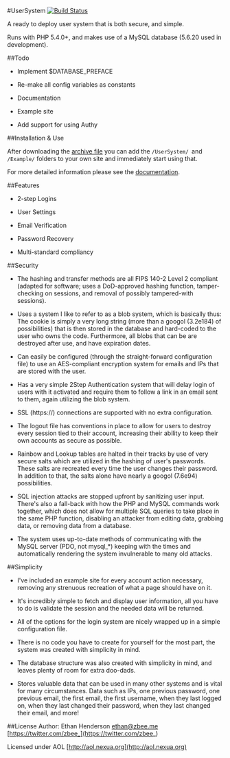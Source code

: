 #UserSystem [![Build Status](https://travis-ci.org/Zbee/UserSystem.svg)](https://travis-ci.org/Zbee/UserSystem)

A ready to deploy user system that is both secure, and simple.

Runs with PHP 5.4.0+, and makes use of a MySQL database (5.6.20 used in development).

##Todo

* Implement $DATABASE_PREFACE

* Re-make all config variables as constants

* Documentation

* Example site

* Add support for using Authy

##Installation & Use

After downloading the [archive file](https://github.com/Zbee/UserSystem/archive/master.zip) you can add the `/UserSystem/ `and `/Example/` folders to your own site and immediately start using that.

For more detailed information please see the [documentation](https://zbee.github.io/UserSystem/documentation).

##Features

* 2-step Logins

* User Settings

* Email Verification

* Password Recovery

* Multi-standard compliancy

##Security

* The hashing and transfer methods are all FIPS 140-2 Level 2 compliant (adapted for software; uses a DoD-approved hashing function, tamper-checking on sessions, and removal of possibly tampered-with sessions).

* Uses a system I like to refer to as a blob system, which is basically thus: The cookie is simply a very long string (more than a googol (3.2e184) of possibilities) that is then stored in the database and hard-coded to the user who owns the code. Furthermore, all blobs that can be are destroyed after use, and have expiration dates.

* Can easily be configured (through the straight-forward configuration file) to use an AES-compliant encryption system for emails and IPs that are stored with the user.

* Has a very simple 2Step Authentication system that will delay login of users with it activated and require them to follow a link in an email sent to them, again utilizing the blob system.

* SSL (https://) connections are supported with no extra configuration.

* The logout file has conventions in place to allow for users to destroy every session tied to their account, increasing their ability to keep their own accounts as secure as possible.

* Rainbow and Lookup tables are halted in their tracks by use of very secure salts which are utilized in the hashing of user's passwords. These salts are recreated every time the user changes their password. In addition to that, the salts alone have nearly a googol (7.6e94) possibilities.

* SQL injection attacks are stopped upfront by sanitizing user input. There's also a fall-back with how the PHP and MySQL commands work together, which does not allow for multiple SQL queries to take place in the same PHP function, disabling an attacker from editing data, grabbing data, or removing data from a database.

* The system uses up-to-date methods of communicating with the MySQL server (PDO, not mysql_*) keeping with the times and automatically rendering the system invulnerable to many old attacks.

##Simplicity

* I've included an example site for every account action necessary, removing any strenuous recreation of what a page should have on it.

* It's incredibly simple to fetch and display user information, all you have to do is validate the session and the needed data will be returned.

* All of the options for the login system are nicely wrapped up in a simple configuration file.

* There is no code you have to create for yourself for the most part, the system was created with simplicity in mind.

* The database structure was also created with simplicity in mind, and leaves plenty of room for extra doo-dads.

* Stores valuable data that can be used in many other systems and is vital for many circumstances. Data such as IPs, one previous password, one previous email, the first email, the first username, when they last logged on, when they last changed their password, when they last changed their email, and more!

##License
Author: Ethan Henderson [ethan@zbee.me](mailto:ethan@zbee.me) [https://twitter.com/zbee_](https://twitter.com/zbee_)

Licensed under AOL [http://aol.nexua.org](http://aol.nexua.org)
